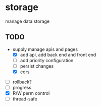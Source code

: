 # storage
manage data storage

## TODO

- supply manage apis and pages 
  - [x] add api, add back end and front end
  - [ ] add priority configuration
  - [ ] persist changes
  - [x] cors

- [ ] rollback?
- [ ] progress
- [x] R/W perm control
- [ ] thread-safe